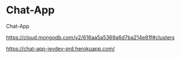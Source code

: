 # Chat-App
Chat-App

https://cloud.mongodb.com/v2/616aa5a5369a6d7ba214e81f#clusters

https://chat-app-jevdev-prd.herokuapp.com/
